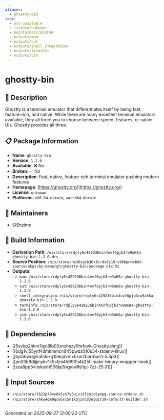 ```yaml
---
aliases:
  - ghostty-bin
tags:
  - not-available
  - license/unknown
  - maintainers/Enzime
  - outputs/man
  - outputs/out
  - outputs/shell_integration
  - outputs/terminfo
  - outputs/vim
---
```


# ghostty-bin

## 📝 Description

Ghostty is a terminal emulator that differentiates itself by being
fast, feature-rich, and native. While there are many excellent terminal
emulators available, they all force you to choose between speed,
features, or native UIs. Ghostty provides all three.


## 📋 Package Information

- **Name**: `ghostty-bin`
- **Version**: `1.2.0`
- **Available**: ❌ No
- **Broken**: ✅ No
- **Description**: Fast, native, feature-rich terminal emulator pushing modern features
- **Homepage**: [https://ghostty.org/](https://ghostty.org/)
- **License**: `unknown`
- **Platforms**: `x86_64-darwin`, `aarch64-darwin`
## 👥 Maintainers

- @Enzime


## 🔧 Build Information

- **Derivation Path**: `/nix/store/rdply6s429236bin4nvf6pjb3rw9a68a-ghostty-bin-1.2.0.drv`
- **Source Position**: `/nix/store/ns30sqxb36k8jrds8z18rv96bpnwc60d-source/pkgs/by-name/gh/ghostty-bin/package.nix:92`
- **Outputs**:
  - `man`:  `/nix/store/rdply6s429236bin4nvf6pjb3rw9a68a-ghostty-bin-1.2.0`
  - `out`:  `/nix/store/rdply6s429236bin4nvf6pjb3rw9a68a-ghostty-bin-1.2.0`
  - `shell_integration`:  `/nix/store/rdply6s429236bin4nvf6pjb3rw9a68a-ghostty-bin-1.2.0`
  - `terminfo`:  `/nix/store/rdply6s429236bin4nvf6pjb3rw9a68a-ghostty-bin-1.2.0`
  - `vim`:  `/nix/store/rdply6s429236bin4nvf6pjb3rw9a68a-ghostty-bin-1.2.0`

## 🔗 Dependencies

- [[5xybp2hkm7qyi8lb00snxhszy9hrfqvk-Ghostty.dmg]]
- [[6dg1vi55ynf4dmkmmcn945pwdz010s34-stdenv-linux]]
- [[bjsb6wdjykafnkixq156qdvmxhsm2bai-bash-5.3p3]]
- [[pn03b9dijjmykv1k5sfjm4h990h4k25f-make-binary-wrapper-hook]]
- [[sza8pp5vhskadh538jqi5xgyiwlhjhpj-7zz-25.01]]

## 📁 Input Sources

- `/nix/store/l622p70vy8k5sh7y5wizi5f2mic6ynpg-source-stdenv.sh`
- `/nix/store/shkw4qm9qcw5sc5n1k5jznc83ny02r39-default-builder.sh`

---
*Generated on 2025-09-27 12:00:23 UTC*
